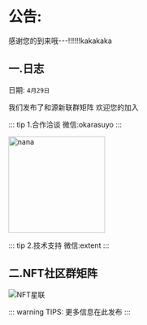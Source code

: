 # 公告:
感谢您的到来哦---!!!!!!kakakaka
## 一.日志 <Badge text="new"/> 

日期: `4月29日`

我们发布了和源新联群矩阵
欢迎您的加入

::: tip 1.合作洽谈
微信:okarasuyo
:::

<img src="https://tva1.sinaimg.cn/large/e6c9d24egy1h1qpqjf4qoj20ol0ol409.jpg"  alt="nana" style="width:190px;" />

  

::: tip 2.技术支持
微信:extent
:::  

 

## 二.NFT社区群矩阵





![NFT星联](https://tva1.sinaimg.cn/large/e6c9d24egy1h1qpvf9knoj20kg1c77if.jpg)





::: warning TIPS:
更多信息在此发布
:::

  

  

  

  
